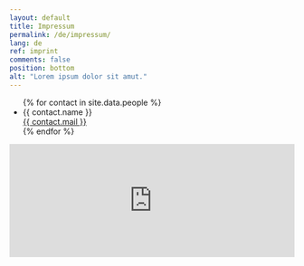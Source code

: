 ```yaml
---
layout: default
title: Impressum
permalink: /de/impressum/
lang: de
ref: imprint
comments: false
position: bottom
alt: "Lorem ipsum dolor sit amut."
---
```

<ul>
    {% for contact in site.data.people %}
    <li>{{ contact.name }}<br><a href="mailto:{{ contact.mail }}">{{ contact.mail }}</a></li>
    {% endfor %}
</ul>

<iframe style="border: 0; height: 200px; width: 100%;" src="http://piwik.gwdg.de/index.php?module=CoreAdminHome&action=optOut&language=de"></iframe>
